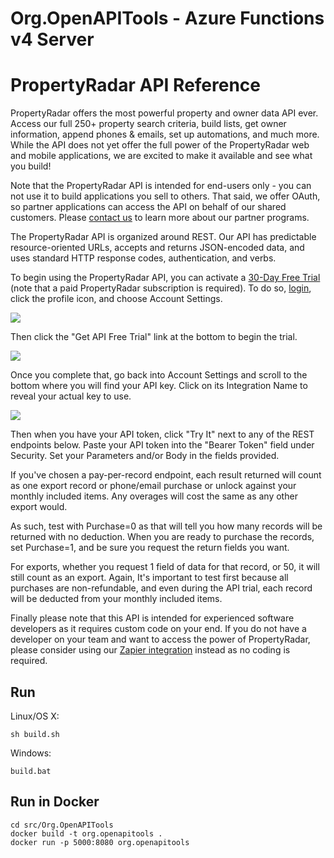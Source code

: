 # Org.OpenAPITools - Azure Functions v4 Server

# PropertyRadar API Reference
PropertyRadar offers the most powerful property and owner data API ever. Access our full 250+ property search criteria, build lists, get owner information, append phones & emails, set up automations, and much more. While the API does not yet offer the full power of the PropertyRadar web and mobile applications, we are excited to make it available and see what you build!  

Note that the PropertyRadar API is intended for end-users only - you can not use it to build applications you sell to others.  That said, we offer OAuth, so partner applications can access the API on behalf of our shared customers. Please <a href='https://www.propertyradar.com/support' target='_blank'>contact us</a> to learn more about our partner programs.  

The PropertyRadar API is organized around REST. Our API has predictable resource-oriented URLs, accepts and returns JSON-encoded data, and uses standard HTTP response codes, authentication, and verbs.  

To begin using the PropertyRadar API, you can activate a <a href='https://help.propertyradar.com/en/articles/8309200-how-to-activate-30-day-api-trial' target='_blank'>30-Day Free Trial</a> (note that a paid PropertyRadar subscription is required). To do so, <a href='https://app.propertyradar.com/' target='_blank'>login</a>, click the profile icon, and choose Account Settings.  

<image src='https://files.propertyradar.com/service/api-docs/Account_Settings_highlighted.png'>

Then click the \"Get API Free Trial\" link at the bottom to begin the trial.  

<image src='https://files.propertyradar.com/service/api-docs/Get_API_Free_Trail.png'>

Once you complete that, go back into Account Settings and scroll to the bottom where you will find your API key. Click on its Integration Name to reveal your actual key to use.  

<image src='https://files.propertyradar.com/service/api-docs/Integrations_Dialog.png'>

Then when you have your API token, click \"Try It\" next to any of the REST endpoints below. Paste your API token into the \"Bearer Token\" field under Security. Set your Parameters and/or Body in the fields provided.

If you've chosen a pay-per-record endpoint, each result returned will count as one export record or phone/email purchase or unlock against your monthly included items. Any overages will cost the same as any other export would.  

As such, test with Purchase=0 as that will tell you how many records will be returned with no deduction. When you are ready to purchase the records, set Purchase=1, and be sure you request the return fields you want. 

For exports, whether you request 1 field of data for that record, or 50, it will still count as an export. Again, It's important to test first because all purchases are non-refundable, and even during the API trial, each record will be deducted from your monthly included items. 

Finally please note that this API is intended for experienced software developers as it requires custom code on your end. If you do not have a developer on your team and want to access the power of PropertyRadar, please consider using our <a href='https://help.propertyradar.com/en/articles/3314775-using-zapier-with-propertyradar' target='_blank'>Zapier integration</a> instead as no coding is required.

## Run

Linux/OS X:

```
sh build.sh
```

Windows:

```
build.bat
```
## Run in Docker

```
cd src/Org.OpenAPITools
docker build -t org.openapitools .
docker run -p 5000:8080 org.openapitools
```
